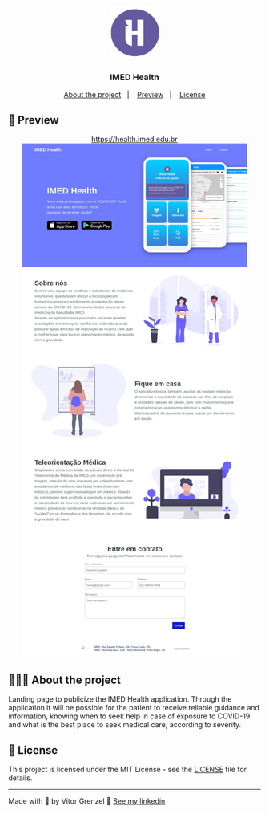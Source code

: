 <h1 align="center">
	<img alt="Logo" src="assets/icon.png" width="100px" />
</h1>

<h3 align="center">
  IMED Health
</h3>

<p align="center">
  <a href="#-about-the-project">About the project</a>&nbsp;&nbsp;&nbsp;|&nbsp;&nbsp;&nbsp;
  <a href="#-preview">Preview</a>&nbsp;&nbsp;&nbsp;|&nbsp;&nbsp;&nbsp;
  <a href="#-license">License</a>
</p>

## 🚀 Preview

<div align="center">
    <a href="https://health.imed.edu.br/" target="_blank">https://health.imed.edu.br</a>
    <img alt="Layout" src="assets/preview.jpg">
</div>


## 👨🏻‍💻 About the project

Landing page to publicize the IMED Health application. Through the application it will be possible for the patient to receive reliable guidance and information, knowing when to seek help in case of exposure to COVID-19 and what is the best place to seek medical care, according to severity.


## 📝 License

This project is licensed under the MIT License - see the [LICENSE](LICENSE) file for details.

---

Made with 💙&nbsp;by Vitor Grenzel 👋&nbsp;[See my linkedin](https://www.linkedin.com/in/vitorgrenzel/)